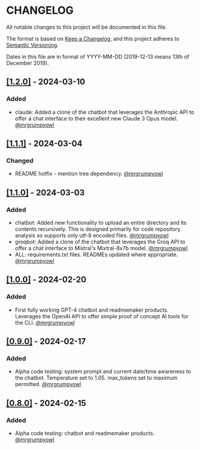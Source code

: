 # CHANGELOG

All notable changes to this project will be documented in this file.

The format is based on [Keep a Changelog](https://keepachangelog.com/en/1.0.0/),
and this project adheres to [Semantic Versioning](https://semver.org/spec/v2.0.0.html).

Dates in this file are in format of YYYY-MM-DD (2019-12-13 means 13th of December 2019).

## [[1.2.0]](https://github.com/mrgrumpyowl/ai-dev-tools/releases/tag/1.2.0) - 2024-03-10

### Added
* claude: Added a clone of the chatbot that leverages the Anthropic API to offer a chat interface to their excellent new Claude 3 Opus model. [@mrgrumpyowl](https://github.com/mrgrumpyowl)

## [[1.1.1]](https://github.com/mrgrumpyowl/ai-dev-tools/releases/tag/1.1.1) - 2024-03-04

### Changed
* README hotfix - mention tree dependency. [@mrgrumpyowl](https://github.com/mrgrumpyowl)

## [[1.1.0]](https://github.com/mrgrumpyowl/ai-dev-tools/releases/tag/1.1.0) - 2024-03-03

### Added
* chatbot: Added new functionality to upload an entire directory and its contents recursively. This is designed primarily for code repository analysis so supports only utf-8 encoded files. [@mrgrumpyowl](https://github.com/mrgrumpyowl)
* groqbot: Added a clone of the chatbot that leverages the Groq API to offer a chat interface to Mistral's Mixtral-8x7b model. [@mrgrumpyowl](https://github.com/mrgrumpyowl)
* ALL: requirements.txt files. READMEs updated where appropriate. [@mrgrumpyowl](https://github.com/mrgrumpyowl)

## [[1.0.0]](https://github.com/mrgrumpyowl/ai-dev-tools/releases/tag/1.0.0) - 2024-02-20

### Added
* First fully working GPT-4 chatbot and readmemaker products. Leverages the OpenAI API to offer simple proof of concept AI tools for the CLI. [@mrgrumpyowl](https://github.com/mrgrumpyowl)

## [[0.9.0]](https://github.com/mrgrumpyowl/ai-dev-tools/releases/tag/0.9.0) - 2024-02-17

### Added
* Alpha code testing: system prompt and current date/time awareness to the chatbot. Temperature set to 1.05. max_tokens set to maximum permitted. [@mrgrumpyowl](https://github.com/mrgrumpyowl)

## [[0.8.0]](https://github.com/mrgrumpyowl/ai-dev-tools/releases/tag/0.8.0) - 2024-02-15

### Added
* Alpha code testing: chatbot and readmemaker products. [@mrgrumpyowl](https://github.com/mrgrumpyowl)

